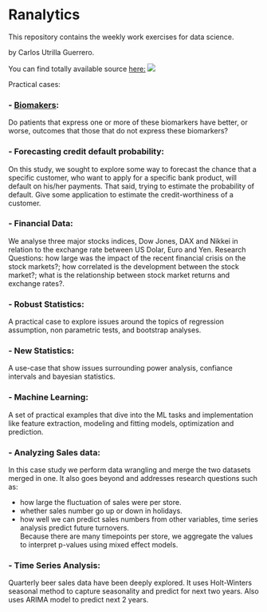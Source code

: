 # Ranalytics
This repository contains the weekly work exercises for data science.

by Carlos Utrilla Guerrero. 

You can find totally available source [here:](https://therbootcamp.github.io/)
![](https://i.pinimg.com/originals/91/d4/a0/91d4a0d69c1377daea08f53751faa349.jpg)


Practical cases:

### - [Biomakers](https://github.com/carlosug/ranalytics/blob/master/src/biomakers.R):
Do patients that express one or more of these biomarkers have better, or worse, outcomes that those that do not express these biomarkers?

### - Forecasting credit default probability:
On this study, we sought to explore some way to forecast the chance that a specific customer, who want to apply for a specific bank product, will default on his/her payments. That said, trying to estimate the probability of default. Give some application to estimate the credit-worthiness of a customer.

### - Financial Data:
We analyse three major stocks indices, Dow Jones, DAX and Nikkei in relation to the exchange rate between US Dolar, Euro and Yen.
Research Questions: 
				how large was the impact of the recent financial crisis on the stock markets?;
				how correlated is the development between the stock market?;
				what is the relationship between stock market returns and exchange rates?.

### - Robust Statistics:
A practical case to explore issues around the topics of regression assumption, non parametric tests, and bootstrap analyses.

### - New Statistics:
A use-case that show issues surrounding power analysis, confiance intervals and bayesian statistics.

### - Machine Learning:
A set of practical examples that dive into the ML tasks and implementation like feature extraction, modeling and fitting models, optimization and prediction.

### - Analyzing Sales data:

In this case study we perform data wrangling and merge the two datasets merged in one. It also goes beyond and addresses research questions such as: <br>
- how large the fluctuation of sales were per store.<br>
- whether sales number go up or down in holidays.<br>
- how well we can predict sales numbers from other variables, time series analysis predict future turnovers.<br>
Because there are many timepoints per store, we aggregate the values to interpret p-values using mixed effect models.<br>

### - Time Series Analysis:
Quarterly beer sales data have been deeply explored. It uses Holt-Winters seasonal method to capture seasonality and predict for next two years. Also uses ARIMA model to predict next 2 years.
